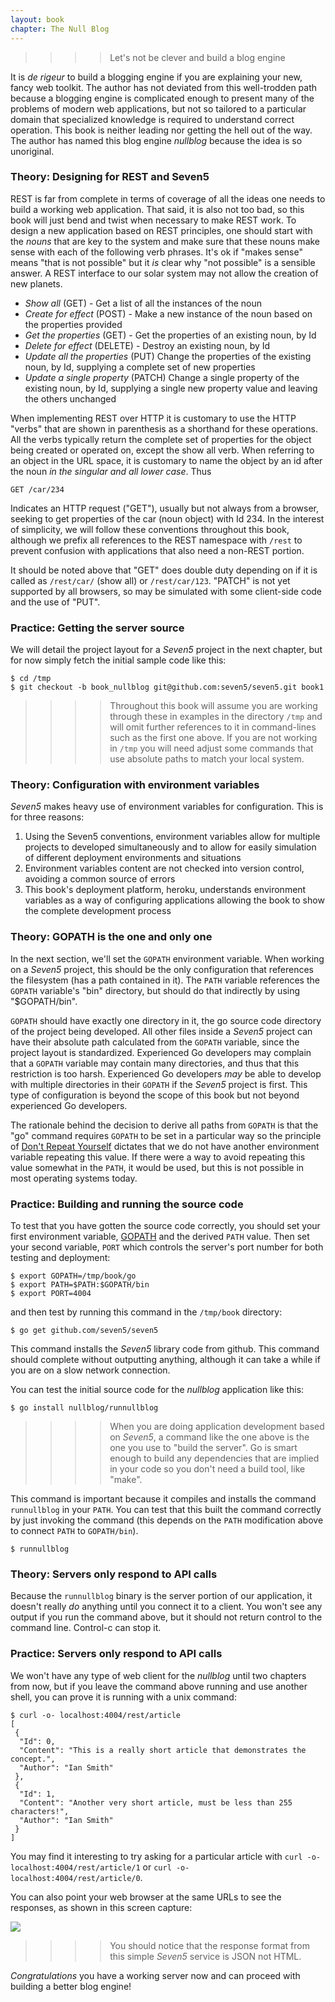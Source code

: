 ```yaml
--- 
layout: book
chapter: The Null Blog
---
```


>>>> Let's not be clever and build a blog engine

It is _de rigeur_ to build a blogging engine if you are explaining your new, fancy web toolkit.  The author has not deviated from this well-trodden path because a blogging engine is complicated enough to present many of the problems of modern web applications, but not so tailored to a particular domain that specialized knowledge is required to understand correct operation.  This book is neither leading nor getting the hell out of the way.  The author has named this blog engine _nullblog_ because the idea is so unoriginal.

### Theory: Designing for REST and Seven5

REST is far from complete in terms of coverage of all the ideas one needs to build a working web application. That said, it is also not too bad, so this book will just bend and twist when necessary to make REST work.  To design a new application based on REST principles, one should start with the _nouns_ that are key to the system and make sure that these nouns make sense with each of the following verb phrases.  It's ok if "makes sense" means "that is not possible" but it _is_ clear why "not possible" is a sensible answer.  A REST interface to our solar system may not allow the creation of new planets.

* _Show all_ (GET) - Get a list of all the instances of the noun
* _Create for effect_ (POST) - Make a new instance of the noun based on the properties provided
* _Get the properties_ (GET) - Get the properties of an existing noun, by Id
* _Delete for effect_ (DELETE) - Destroy an existing noun, by Id
* _Update all the properties_  (PUT) Change the properties of the existing noun, by Id, supplying a complete set of new properties
* _Update a single property_ (PATCH) Change a single property of the existing noun, by Id, supplying a single new property value and leaving the others unchanged

When implementing REST over HTTP it is customary to use the HTTP "verbs" that are shown in parenthesis as a shorthand for these operations.  All the verbs typically return the complete set of properties for the object being created or operated on, except the show all verb.  When referring to an object in the URL space, it is customary to name the object by an id after the noun  _in the singular and all lower case_.  Thus

```
GET /car/234
```

Indicates an HTTP request ("GET"), usually but not always from a browser, seeking to get properties of the car (noun object) with Id 234.  In the interest of simplicity, we will follow these conventions throughout this book, although we prefix all references to the REST namespace with `/rest` to prevent confusion with applications that also need a non-REST portion.

It should be noted above that "GET" does double duty depending on if it is called as `/rest/car/` (show all) or `/rest/car/123`.  "PATCH" is not yet supported by all browsers, so may be simulated with some client-side code and the use of "PUT".

### Practice: Getting the server source

We will detail the project layout for a _Seven5_ project in the next chapter, but for now simply fetch the initial sample code like this:

```
$ cd /tmp
$ git checkout -b book_nullblog git@github.com:seven5/seven5.git book1
```

>>>> Throughout this book will assume you are working through these in examples in the directory `/tmp` and will omit further references to it in command-lines such as the first one above.  If you are not working in `/tmp` you will need adjust some commands that use absolute paths to match your local system.

### Theory: Configuration with environment variables

_Seven5_ makes heavy use of environment variables for configuration.  This is for three reasons:

1. Using the Seven5 conventions, environment variables allow for multiple projects to developed simultaneously and to allow for easily simulation of different deployment environments and situations
2. Environment variables content are not checked into version control, avoiding a common source of errors
3. This book's deployment platform, heroku, understands environment variables as a way of configuring applications allowing the book to show the complete development process

### Theory: GOPATH is the one and only one

In the next section, we'll set the `GOPATH` environment variable.  When working on a _Seven5_ project, this should be the only configuration that references the filesystem (has a path contained in it).  The `PATH` variable references the `GOPATH` variable's "bin" directory, but should do that indirectly by using "$GOPATH/bin".

`GOPATH` should have exactly one directory in it, the go source code directory of the project being developed.  All other files inside a _Seven5_ project can have their absolute path calculated from the `GOPATH` variable, since the project layout is standardized. Experienced Go developers may complain that a `GOPATH` variable may contain many directories, and thus that this restriction is too harsh.  Experienced Go developers *may* be able to develop with multiple directories in their `GOPATH` if the _Seven5_ project is first.   This type of configuration is beyond the scope of this book but not beyond experienced Go developers.

The rationale behind the decision to derive all paths from `GOPATH` is that the "go" command requires `GOPATH` to be set in a particular way so the principle of [Don't Repeat Yourself](http://en.wikipedia.org/wiki/Don't_repeat_yourself) dictates that we do not have another environment variable repeating this value.  If there were a way to avoid repeating this value somewhat in the `PATH`, it would be used, but this is not possible in most operating systems today.

### Practice: Building and running the source code 

To test that you have gotten the source code correctly, you should set your first environment variable, [GOPATH](https://code.google.com/p/go-wiki/wiki/GOPATH) and the derived `PATH` value.  Then set your second variable, `PORT` which controls the server's port number for both testing and deployment:

```
$ export GOPATH=/tmp/book/go
$ export PATH=$PATH:$GOPATH/bin
$ export PORT=4004
```

and then test by running this command in the `/tmp/book` directory:

```
$ go get github.com/seven5/seven5
```

This command installs the _Seven5_ library code from github.  This command should complete without outputting anything, although it can take a while if you are on a slow network connection.

You can test the initial source code for the _nullblog_ application like this:

```
$ go install nullblog/runnullblog
```

>>>> When you are doing application development based on _Seven5_, a command like the one above is the one you use to "build the server".  Go is smart enough to build any dependencies that are implied in your code so you don't need a build tool, like "make".

This command is important because it compiles and installs the command `runnullblog` in your `PATH`. You can test that this built the command correctly by just invoking the command (this depends on the `PATH` modification above to connect `PATH` to `GOPATH/bin`).  

```
$ runnullblog
```

### Theory: Servers only respond to API calls

Because the `runnullblog` binary is the server portion of our application, it doesn't really _do_ anything until you connect it to a client.  You won't see any output if you run the command above, but it should not return control to the command line.  Control-c can stop it.

### Practice: Servers only respond to API calls

We won't have any type of web client for the _nullblog_ until two chapters from now, but if you leave the command above running and use another shell, you can prove it is running with a unix command:

```
$ curl -o- localhost:4004/rest/article
[
 {
  "Id": 0,
  "Content": "This is a really short article that demonstrates the concept.",
  "Author": "Ian Smith"
 },
 {
  "Id": 1,
  "Content": "Another very short article, must be less than 255 characters!",
  "Author": "Ian Smith"
 }
]
```

You may find it interesting to try asking for a particular article with `curl -o- localhost:4004/rest/article/1` or `curl -o- localhost:4004/rest/article/0`.  

You can also point your web browser at the same URLs to see the responses, as shown in this screen capture:

<img src="https://www.evernote.com/shard/s238/sh/b80cac50-91d4-48cb-b98e-806a9678d972/e2ba585664c1a3483bd3fe73176212c3/deep/0/Screenshot%207/4/13%204:33%20PM.png"/>

>>>> You should notice that the response format from this simple _Seven5_ service is JSON not HTML.  

*Congratulations* you have a working server now and can proceed with building a better blog engine!


